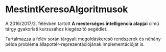 # MestintKeresoAlgoritmusok

A 2016/2017/2. félévben tartott **A mesterséges intelligencia alapjai** című tárgy gyakorlati kurzusához kiegészítő segédlet. 

Tartalmazza a félév során tárgyalt megoldáskereső rendszerek és néhány példa probléma állapottér-reprezentációjának implementációját is.
